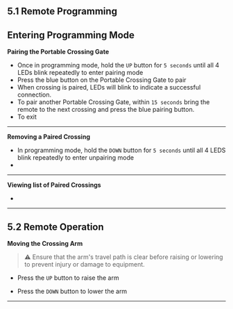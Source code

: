 ## 5.1 Remote Programming

**Entering Programming Mode**
---
**Pairing the Portable Crossing Gate**

* Once in programming mode, hold the ``UP`` button for ``5 seconds`` until all 4 LEDs blink repeatedly to enter pairing mode
* Press the blue button on the Portable Crossing Gate to pair
* When crossing is paired, LEDs will blink to indicate a successful connection. 
* To pair another Portable Crossing Gate, within ``15 seconds`` bring the remote to the next crossing and press the blue pairing button.
* To exit

---

**Removing a Paired Crossing**

* In programming mode, hold the ``DOWN`` button for ``5 seconds`` until all 4 LEDS blink repeatedly to enter unpairing mode
* 

---

**Viewing list of Paired Crossings**

* 

---

## 5.2 Remote Operation
  
**Moving the Crossing Arm**

> ⚠️ Ensure that the arm's travel path is clear before raising or lowering to prevent injury or damage to equipment.

* Press the ``UP`` button to raise the arm

* Press the ``DOWN`` button to lower the arm

---
